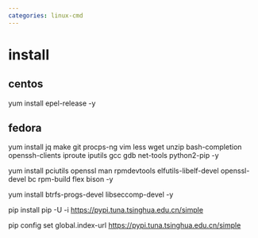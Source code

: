```yaml
---
categories: linux-cmd
---
```


# install

## centos
yum install epel-release -y

## fedora
yum install jq make git procps-ng vim less wget unzip bash-completion openssh-clients iproute iputils gcc gdb net-tools python2-pip -y

yum install pciutils openssl man rpmdevtools elfutils-libelf-devel openssl-devel bc rpm-build flex bison -y

yum install btrfs-progs-devel libseccomp-devel -y

pip install pip -U -i https://pypi.tuna.tsinghua.edu.cn/simple

pip config set global.index-url https://pypi.tuna.tsinghua.edu.cn/simple
